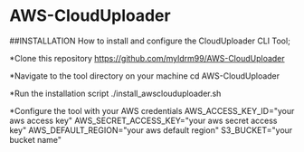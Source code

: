 # AWS-CloudUploader

##INSTALLATION
How to install and configure the CloudUploader CLI Tool;

*Clone this repository
https://github.com/myldrm99/AWS-CloudUploader

*Navigate to the tool directory on your machine
cd AWS-CloudUploader

*Run the installation script
./install_awsclouduploader.sh

*Configure the tool with your AWS credentials
AWS_ACCESS_KEY_ID="your aws access key"
AWS_SECRET_ACCESS_KEY="your aws secret access key"
AWS_DEFAULT_REGION="your aws default region"
S3_BUCKET="your bucket name"
